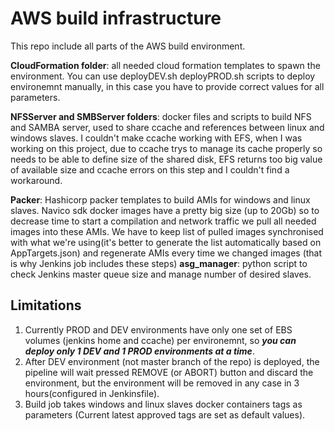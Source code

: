 # AWS build infrastructure
This repo include all parts of the AWS build environment.

**CloudFormation folder**: all needed cloud formation templates to spawn the environment. You can use deployDEV.sh deployPROD.sh  scripts to deploy environemnt manually, in this case you have to provide correct values for all parameters.

**NFSServer and SMBServer folders**: docker files and scripts to build NFS and SAMBA server, used to share ccache and references between linux and windows slaves. I couldn't make ccache working with EFS, when I was working on this project, due to ccache trys to manage its cache properly so needs to be able to define size of the shared disk, EFS returns too big value of available size and ccache errors on this step and I couldn't find a workaround. 

**Packer**:  Hashicorp packer templates to build AMIs for windows and linux slaves. Navico sdk docker images have a pretty big size (up to 20Gb) so to decrease time to start a compilation and network traffic we pull all needed images into these AMIs. We have to keep list of pulled images synchronised with what we're using(it's better to generate the list automatically based on AppTargets.json) and regenerate AMIs every time we changed images (that is why Jenkins job includes these steps)
**asg_manager**: python script to check Jenkins master queue size and manage number of desired slaves.

## Limitations

1. Currently PROD and DEV environments have only one set of EBS volumes (jenkins home and ccache) per environemnt, so ***you can deploy only 1 DEV and 1 PROD environments at a time***. 
2. After DEV environment (not master branch of the repo) is deployed, the pipeline will wait pressed  REMOVE (or ABORT) button and discard the environment, but the environment will be removed in any case in 3 hours(configured in Jenkinsfile).
3. Build job takes windows and linux slaves docker containers tags as parameters (Current latest approved tags are set as default values).


